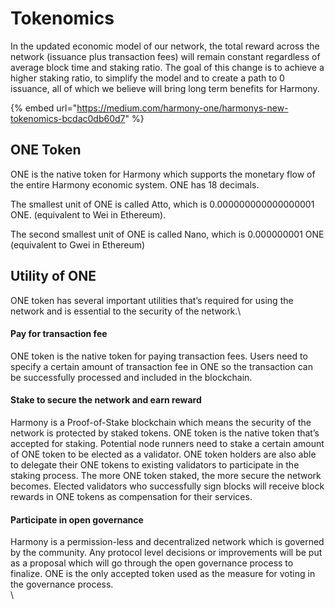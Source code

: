 # Tokenomics

In the updated economic model of our network, the total reward across the network (issuance plus transaction fees) will remain constant regardless of average block time and staking ratio. The goal of this change is to achieve a higher staking ratio, to simplify the model and to create a path to 0 issuance, all of which we believe will bring long term benefits for Harmony.

{% embed url="https://medium.com/harmony-one/harmonys-new-tokenomics-bcdac0db60d7" %}

## **ONE Token**

ONE is the native token for Harmony which supports the monetary flow of the entire Harmony economic system. ONE has 18 decimals.

The smallest unit of ONE is called Atto, which is 0.000000000000000001 ONE. (equivalent to Wei in Ethereum).

The second smallest unit of ONE is called Nano, which is 0.000000001 ONE (equivalent to Gwei in Ethereum)

## **Utility of ONE**

ONE token has several important utilities that’s required for using the network and is essential to the security of the network.\


#### Pay for transaction fee

ONE token is the native token for paying transaction fees. Users need to specify a certain amount of transaction fee in ONE so the transaction can be successfully processed and included in the blockchain.

#### Stake to secure the network and earn reward

Harmony is a Proof-of-Stake blockchain which means the security of the network is protected by staked tokens. ONE token is the native token that’s accepted for staking. Potential node runners need to stake a certain amount of ONE token to be elected as a validator. ONE token holders are also able to delegate their ONE tokens to existing validators to participate in the staking process. The more ONE token staked, the more secure the network becomes. Elected validators who successfully sign blocks will receive block rewards in ONE tokens as compensation for their services.

#### Participate in open governance

Harmony is a permission-less and decentralized network which is governed by the community. Any protocol level decisions or improvements will be put as a proposal which will go through the open governance process to finalize. ONE is the only accepted token used as the measure for voting in the governance process.\
\
